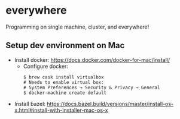 # everywhere

Programming on single machine, cluster, and everywhere!

## Setup dev environment on Mac

* Install docker: https://docs.docker.com/docker-for-mac/install/
  * Configure docker:
    ```
    $ brew cask install virtualbox
    # Needs to enable virtual box:
    # System Preferences → Security & Privacy → General
    $ docker-machine create default
    ```
* Install bazel: https://docs.bazel.build/versions/master/install-os-x.html#install-with-installer-mac-os-x
